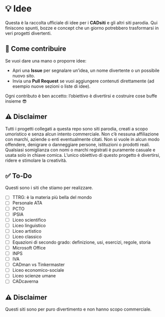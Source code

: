 # 💡 Idee

Questa è la raccolta ufficiale di idee per i **CADsiti** e gli altri siti parodia. Qui finiscono spunti, bozze e concept che un giorno potrebbero trasformarsi in veri progetti divertenti.

## 🙏 Come contribuire

Se vuoi dare una mano o proporre idee:
- Apri una **Issue** per segnalare un’idea, un nome divertente o un possibile nuovo sito.
- Invia una **Pull Request** se vuoi aggiungere contenuti direttamente (ad esempio nuove sezioni o liste di idee).

Ogni contributo è ben accetto: l’obiettivo è divertirsi e costruire cose buffe insieme 😎  

## ⚠ Disclaimer
Tutti i progetti collegati a questa repo sono siti parodia, creati a scopo umoristico e senza alcun intento commerciale. Non c’è nessuna affiliazione con marchi, aziende o enti eventualmente citati. Non si vuole in alcun modo offendere, denigrare o danneggiare persone, istituzioni o prodotti reali. Qualsiasi somiglianza con nomi o marchi registrati è puramente casuale e usata solo in chiave comica. L’unico obiettivo di questo progetto è divertirsi, ridere e stimolare la creatività.  

## ✅ To-Do

Questi sono i siti che stiamo per realizzare.

- [ ] TTRG: è la materia più bella del mondo
- [ ] Personale ATA
- [ ] PCTO
- [ ] IPSIA
- [ ] Liceo scientifico
- [ ] Liceo linguistico
- [ ] Liceo artistico
- [ ] Liceo classico
- [ ] Equazioni di secondo grado: definizione, usi, esercizi, regole, storia
- [ ] Microsoft Office
- [ ] INPS
- [ ] IVA
- [ ] CADman vs Tinkermaster
- [ ] Liceo economico-sociale
- [ ] Liceo scienze umane
- [ ] CADcaverna

## ⚠ Disclaimer

Questi siti sono per puro divertimento e non hanno scopo commerciale.
